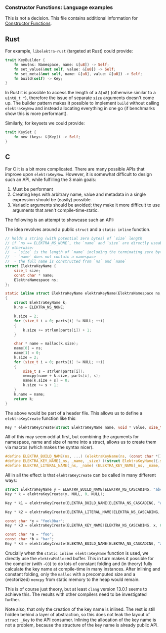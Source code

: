 ### Constructor Functions: Language examples

This is not a decision.
This file contains additional information for [Constructor Functions](constructor_functions.md).

## Rust

For example, `libelektra-rust` (targeted at Rust) could provide:

```rust
trait KeyBuilder {
    fn new(ns: Namespace, name: &[u8]) -> Self;
    fn set_value(&mut self, value: &[u8]) -> Self;
    fn set_meta(&mut self, name: &[u8], value: &[u8]) -> Self;
    fn build(self) -> Key;
}
```

In Rust it is possible to access the length of a `&[u8]` (otherwise similar to a `uint8_t *`), therefore the issue of separate `size` arguments doesn't come up.
The builder pattern makes it possible to implement `build` without calling `elektraKeyNew` and instead allocating everything in one go (if benchmarks show this is more performant).

Similarly, for keysets we could provide:

```rust
trait KeySet {
    fn new (keys: &[Key]) -> Self;
}
```

## C

For C it is a bit more complicated.
There are many possible APIs that improve upon `elektraKeyNew`.
However, it is somewhat difficult to design such an API, while fulfilling the 3 main goals:

1. Must be performant
2. Creating keys with arbitrary name, value and metadata in a single expression should be (easily) possible.
3. Variadic arguments should be avoided; they make it more difficult to use arguments that aren't compile-time-static.

The following is an attempt to showcase such an API:

The idea revolves around a public `struct` and a `static inline` function.

```c
// holds a string (with potential zero bytes) of `size` length
// if `ns == ELEKTRA_NS_NONE`, the `name` and `size` are directly useable in struct _Key
// otherwise:
//  - `size` is the length of `name` including the terminating zero byte, but without a namespace
//  - `name` does not contain a namespace
//  - the full name is constructed from `ns` and `name`
struct ElektraKeyName {
    size_t size;
    const char * name;
    ElektraNamespace ns;
};

static inline struct ElektraKeyName elektraKeyName(ElektraNamespace ns, const char * parts[])
{
    struct ElektraKeyName k;
    k.ns = ELEKTRA_NS_NONE;

    k.size = 2;
    for (size_t i = 0; parts[i] != NULL; ++i)
    {
        k.size += strlen(parts[i]) + 1;
    }

    char * name = malloc(k.size);
    name[0] = ns;
    name[1] = 0;
    k.size = 2;
    for (size_t i = 0; parts[i] != NULL; ++i)
    {
        size_t s = strlen(parts[i]);
        memcpy(name + k.size, parts[i], s);
        name[k.size + s] = 0;
        k.size += s + 1;
    }
    k.name = name;
    return k;
}
```

The above would be part of a header file.
This allows us to define a `elektraKeyCreate` function like this:

```c
Key * elektraKeyCreate(struct ElektraKeyName name, void * value, size_t valueSize, KeySet * meta)
```

All of this may seem odd at first, but combining the arguments for namespace, name and size of name into a struct, allows us to create them via macros (which makes the syntax nicer).

```c
#define ELEKTRA_BUILD_NAME(ns, ...) (elektraKeyName(ns, (const char *[]){__VA_ARGS__,NULL}))
#define ELEKTRA_KEY_NAME(_ns, _name, _size) ((struct ElektraKeyName){.size = _size, .name = _name, .ns = _ns})
#define ELEKTRA_LITERAL_NAME(_ns, _name) (ELEKTRA_KEY_NAME(_ns, _name, sizeof(""_name)))
```

All in all the effect is that `elektraKeyCreate` can be called in many different ways:

```c
struct ElektraKeyName y = ELEKTRA_BUILD_NAME(ELEKTRA_NS_CASCADING, "abc", "def", "xyz", "123", "456", "ghi", "foo", "lll", "kyt");
Key * k = elektraKeyCreate(y, NULL, 0, NULL);

Key * k1 = elektraKeyCreate(ELEKTRA_BUILD_NAME(ELEKTRA_NS_CASCADING, "abc", "def"), NULL, 0, NULL);

Key * k2 = elektraKeyCreate(ELEKTRA_LITERAL_NAME(ELEKTRA_NS_CASCADING, "foo\0bar"), NULL, 0, NULL);

const char *x = "foo\0bar";
Key * k3 = elektraKeyCreate(ELEKTRA_KEY_NAME(ELEKTRA_NS_CASCADING, x, 8), NULL, 0, NULL);

const char *a = "foo";
const char *b = "bar";
Key * k4 = elektraKeyCreate(ELEKTRA_BUILD_NAME(ELEKTRA_NS_CASCADING, "abc", a, b, "def"), NULL, 0, NULL);
```

Crucially when the `static inline elektraKeyName` function is used, we directly use the `elektraMalloc`ed buffer.
This in turn makes it possible for the compiler (with `-O3`) to do lots of constant folding and (in theory) fully calculate the key name at compile-time in many instances.
After inlining and constant folding, only the `malloc` with a precomputed size and a (vectorized) `memcpy` from static memory to the heap would remain.

This is of course just theory, but at least `clang` version 13.0.1 seems to achieve this.
The results with other compilers need to be investigated further.

Note also, that only the creation of the key name is inlined.
The rest is still hidden behind a layer of abstraction, so this does not leak the layout of `struct _Key` to the API consumer.
Inlining the allocation of the key name is not a problem, because the structure of the key name is already public API.

